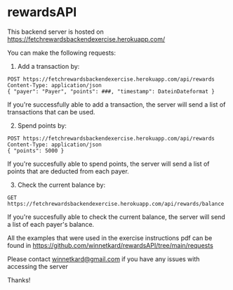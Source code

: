 # rewardsAPI


This backend server is hosted on https://fetchrewardsbackendexercise.herokuapp.com/

You can make the following requests:

  1. Add a transaction by:
  
    POST https://fetchrewardsbackendexercise.herokuapp.com/api/rewards
    Content-Type: application/json
    { "payer": "Payer", "points": ###, "timestamp": DateinDateformat }
    
  If you're successfully able to add a transaction, the server will send a list of transactions that can be used. 
   
  2. Spend points by:
  
    POST https://fetchrewardsbackendexercise.herokuapp.com/api/rewards
    Content-Type: application/json
    { "points": 5000 }
    
  If you're succesfully able to spend points, the server will send a list of points that are deducted from each payer. 
    
  3. Check the current balance by:
  
    GET https://fetchrewardsbackendexercise.herokuapp.com/api/rewards/balance
    
If you're succesfully able to check the current balance, the server will send a list of each payer's balance.
    
All the examples that were used in the exercise instructions pdf can be found in https://github.com/winnetkard/rewardsAPI/tree/main/requests

Please contact winnetkard@gmail.com if you have any issues with accessing the server

Thanks!
